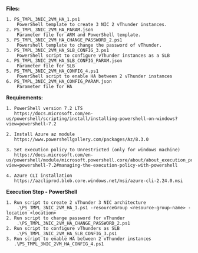 **Files:**

    1. PS_TMPL_3NIC_2VM_HA_1.ps1
        PowerShell template to create 3 NIC 2 vThunder instances.
    2. PS_TMPL_3NIC_2VM_HA_PARAM.json
        Parameter file for ARM and PowerShell template.
    3. PS_TMPL_3NIC_2VM_HA_CHANGE_PASSWORD_2.ps1
        Powershell template to change the password of vThunder.
    3. PS_TMPL_3NIC_2VM_HA_SLB_CONFIG_3.ps1
        PowerShell script to configure vThunder instances as a SLB 
    4. PS_TMPL_3NIC_2VM_HA_SLB_CONFIG_PARAM.json
        Parameter file for SLB
    5. PS_TMPL_3NIC_2VM_HA_CONFIG_4.ps1
        PowerShell script to enable HA between 2 vThunder instances
    6. PS_TMPL_3NIC_2VM_HA_CONFIG_PARAM.json
        Parameter file for HA

**Requirements:**

    1. PowerShell version 7.2 LTS
	   https://docs.microsoft.com/en-us/powershell/scripting/install/installing-powershell-on-windows?view=powershell-7.2
		
    2. Install Azure az module
       https://www.powershellgallery.com/packages/Az/8.3.0
     
    3. Set execution policy to Unrestricted (only for windows machine)
       https://docs.microsoft.com/en-us/powershell/module/microsoft.powershell.core/about/about_execution_policies?view=powershell-7.2#managing-the-execution-policy-with-powershell
		
	4. Azure CLI installation
	   https://azcliprod.blob.core.windows.net/msi/azure-cli-2.24.0.msi
	   
**Execution Step - PowerShell**

    1. Run script to create 2 vThunder 3 NIC architecture
        .\PS_TMPL_3NIC_2VM_HA_1.ps1 -resourceGroup <resource-group-name> -location <location>
    2. Run script to change password for vThunder
        .\PS_TMPL_3NIC_2VM_HA_CHANGE_PASSWORD_2.ps1
    2. Run script to configure vThunders as SLB
        .\PS_TMPL_3NIC_2VM_HA_SLB_CONFIG_3.ps1 
    3. Run script to enable HA between 2 vThunder instances
       .\PS_TMPL_3NIC_2VM_HA_CONFIG_4.ps1 
